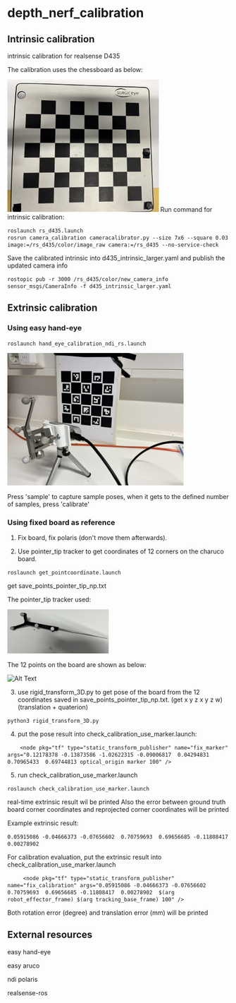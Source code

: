 # depth_nerf_calibration

## Intrinsic calibration
intrinsic calibration for realsense D435

The calibration uses the chessboard as below:

<img alt="Alt Text" src="images/chessboard.jpg" width="" height="300"/>
Run command for intrinsic calibration:

~~~
roslaunch rs_d435.launch
rosrun camera_calibration cameracalibrator.py --size 7x6 --square 0.03 image:=/rs_d435/color/image_raw camera:=/rs_d435 --no-service-check
~~~

Save the calibrated intrinsic into d435_intrinsic_larger.yaml and publish the updated camera info
~~~
rostopic pub -r 3000 /rs_d435/color/new_camera_info sensor_msgs/CameraInfo -f d435_intrinsic_larger.yaml
~~~

## Extrinsic calibration

### Using easy hand-eye
~~~
roslaunch hand_eye_calibration_ndi_rs.launch
~~~

<img alt="Alt Text" src="images/setting.JPG" width="" height="300"/>

Press 'sample' to capture sample poses, when it gets to the defined number of samples, press 'calibrate'

### Using fixed board as reference

1. Fix board, fix polaris (don't move them afterwards).

2. Use pointer_tip tracker to get coordinates of 12 corners on the charuco board.

~~~
roslaunch get_pointcoordinate.launch
~~~
get save_points_pointer_tip_np.txt

The pointer_tip tracker used:

<img alt="Alt Text" src="images/tracker.JPG" width="" height="100"/>

The 12 points on the board are shown as below:

<img alt="Alt Text" src="images/charuco_numbered.png" width="" height="300"/>



3. use rigid_transform_3D.py to get pose of the board from the 12 coordinates saved in save_points_pointer_tip_np.txt. (get x y z x y z w)(translation + quaterion)

~~~
python3 rigid_transform_3D.py
~~~

4. put the pose result into check_calibration_use_marker.launch:
~~~
    <node pkg="tf" type="static_transform_publisher" name="fix_marker" args="0.12178378 -0.13873586 -1.02622315 -0.09006817  0.04294831  0.70965433  0.69744813 optical_origin marker 100" />
~~~

5. run check_calibration_use_marker.launch
~~~
roslaunch check_calibration_use_marker.launch
~~~
real-time extrinsic result wil be printed
Also the error between ground truth board corner coordinates and reprojected corner coordinates will be printed

Example extrinsic result:
~~~
0.05915086 -0.04666373 -0.07656602  0.70759693  0.69656685 -0.11808417  0.00278902
~~~
For calibration evaluation, put the extrinsic result into check_calibration_use_marker.launch
~~~
     <node pkg="tf" type="static_transform_publisher" name="fix_calibration" args="0.05915086 -0.04666373 -0.07656602  0.70759693  0.69656685 -0.11808417  0.00278902  $(arg robot_effector_frame) $(arg tracking_base_frame) 100" />
~~~
Both rotation error (degree) and translation error (mm) will be printed

## External resources

easy hand-eye 

easy aruco

ndi polaris

realsense-ros

